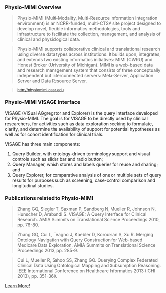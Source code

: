 ### Physio-MIMI Overview

> Physio-MIMI (Multi-Modality, Multi-Resource Information Integration environment) is an NCRR-funded, multi-CTSA site project designed to develop novel, flexible informatics methodologies, tools and infrastructure to facilitate the collection, management, and analysis of clinical and physiological data.

> Physio-MIMI supports collaborative clinical and translational research using diverse data types across institutions. It builds upon, integrates, and extends two existing informatics initiatives: MIMI (CWRU) and Honest Broker (University of Michigan). MIMI is a web-based data and research management system that consists of three conceptually independent but interconnected servers: Meta-Server, Application Server and Data Resource Server.

> <small>http://physiomimi.case.edu</small>

### Physio-MIMI VISAGE Interface
VISAGE (VISual AGgregator and Explorer) is the query interface developed for Physio-MIMI. The goal is for VISAGE to be directly used by clinical researchers, for activities such as data exploration seeking to formulate, clarify, and determine the availability of support for potential hypotheses as well as for cohort identification for clinical trials.

VISAGE has three main components: 
1. Query Builder, with ontology-driven terminology support and visual controls such as slider bar and radio button; 
2. Query Manager, which stores and labels queries for reuse and sharing; and 
3. Query Explorer, for comparative analysis of one or multiple sets of query results for purposes such as screening, case-control comparison and longitudinal studies.


### Publications related to Physio-MIMI

> Zhang GQ, Siegler T, Saxman P, Sandberg N, Mueller R, Johnson N, Hunscher D, Arabandi S.
VISAGE: A Query Interface for Clinical Research. AMIA Summits on Translational Science Proceedings 2010, pp. 76-80.

> Zhang GQ, Cui L, Teagno J, Kaebler D, Koroukian S, Xu R. Merging Ontology Navigation with Query Construction for Web-based Medicare Data Exploration. AMIA Summits on Translational Science Proceedings 2013, pp. 285-9.

> Cui L, Mueller R, Sahoo SS, Zhang GQ. Querying Complex Federated Clinical Data Using Ontological Mapping and Subsumption Reasoning. IEEE International Conference on Healthcare Informatics 2013 (ICHI 2013), pp. 351-360.


<div class="center">
  <a href="http://physiomimi.case.edu" class="btn btn-lg btn-primary">
    Learn More!
    <span class="glyphicon glyphicon-new-window"></span>
  </a>
</div>
